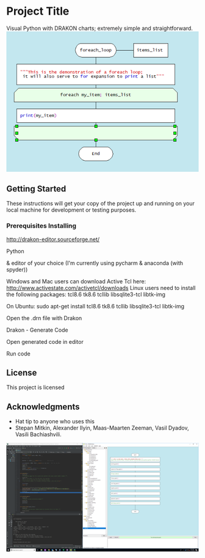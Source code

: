# Project Title

Visual Python with DRAKON charts; extremely simple and straightforward.
![foreach_ex.png](https://github.com/DavidsIT-Site/Python3/blob/master/00%20Hello%20Universe/foreach_ex.PNG)

## Getting Started

These instructions will get your copy of the project up and running on your local machine for development or testing purposes.


### Prerequisites Installing


http://drakon-editor.sourceforge.net/

Python

& editor of your choice (I'm currently using pycharm & anaconda (with spyder))

Windows and Mac users can download Active Tcl here: http://www.activestate.com/activetcl/downloads
Linux users need to install the following packages:
tcl8.6
tk8.6
tcllib
libsqlite3-tcl
libtk-img

On Ubuntu:
sudo apt-get install tcl8.6 tk8.6 tcllib libsqlite3-tcl libtk-img




Open the .drn file with Drakon

Drakon - Generate Code

Open generated code in editor

Run code


## License

This project is licensed 

## Acknowledgments

* Hat tip to anyone who uses this
* Stepan Mitkin, Alexander Ilyin, Maas-Maarten Zeeman, Vasil Dyadov, Vasili Bachiashvili.

![visual_python_code.PNG](https://github.com/DavidsIT-Site/Python3/blob/master/00%20Hello%20Universe/visual_python_code.PNG)
